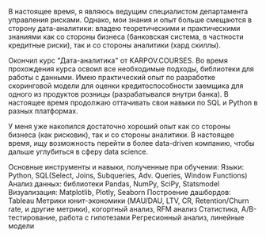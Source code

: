 В настоящее время, я являюсь ведущим специалистом департамента управления рисками. Однако, мои знания и опыт больше смещаются в сторону дата-аналитики: владею теоретическими и практическими знаниями как со стороны бизнеса (банковская система, в частности кредитные риски), так и со стороны аналитики (хард скиллы).

Окончил курс "Дата-аналитика" от KARPOV.COURSES. Во время прохождения курса освоил все необходимые подходы, библиотеки для работы с данными. Имею практический опыт по разработке скоринговой модели для оценки кредитоспособности заемщика для одного из продуктов розницы (разрабатывался внутри банка). В настоящее время продолжаю оттачивать свои навыки по SQL и Python в разных платформах. 

У меня уже накопился достаточно хороший опыт как со стороны бизнеса (как рисковик), так и со стороны аналитики. В настоящее время, ищу возможность перейти в более data-driven компанию, чтобы дальше углубиться в сферу data science.

Основные инструменты и навыки, полученные при обучении:
Языки: Python, SQL(Select, Joins, Subqueries, Adv. Queries, Window Functions)
Анализ данных: библиотеки Pandas, NumPy, SciPy, Statsmodel
Визуализация: Matplotlib, Plotly, Seaborn
Построение дашбордов: Tableau
Метрики юнит-экономики (MAU/DAU, LTV, CR, Retention/Churn rate, и другие метрики), когортный анализ, RFM анализ
Статистика, А/В-тестирование, работа с гипотезами
Регресионный анализ, линейные модели

